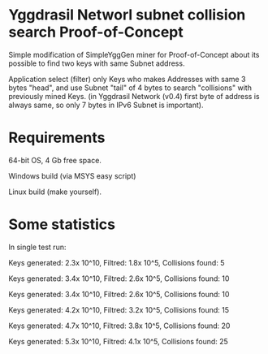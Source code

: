 # Yggdrasil Networl subnet collision search Proof-of-Concept

Simple modification of SimpleYggGen miner for Proof-of-Concept about its possible to find two keys with same Subnet address.

Application select (filter) only Keys who makes Addresses with same 3 bytes "head", and use Subnet "tail" of 4 bytes to search "collisions" with previously mined Keys. (in Yggdrasil Network (v0.4) first byte of address is always same, so only 7 bytes in IPv6 Subnet is important).

# Requirements

64-bit OS, 4 Gb free space.

Windows build (via MSYS easy script)

Linux build (make yourself).

# Some statistics

In single test run:

Keys generated: 2.3x 10^10, Filtred: 1.8x 10^5, Collisions found: 5

Keys generated: 3.4x 10^10, Filtred: 2.6x 10^5, Collisions found: 10

Keys generated: 3.4x 10^10, Filtred: 2.6x 10^5, Collisions found: 10

Keys generated: 4.2x 10^10, Filtred: 3.2x 10^5, Collisions found: 15

Keys generated: 4.7x 10^10, Filtred: 3.8x 10^5, Collisions found: 20

Keys generated: 5.3x 10^10, Filtred: 4.1x 10^5, Collisions found: 25
